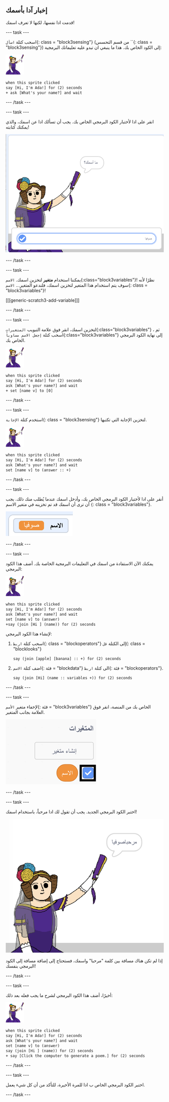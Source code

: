 ## إخبار آدا بأسمك

قدمت ادا نفسها، لكنها لا تعرف اسمك!

\--- task \---

اسحب كتلة `اسأل`{: class = "block3sensing"} (من قسم التحسس ``{: class = "block3sensing"}) إلى الكود الخاص بك. هذا ما ينبغي ان تبدو عليه تعليماتك البرمجية:

![كائن ادا](images/ada-sprite.png)

```blocks3
when this sprite clicked
say [Hi, I'm Ada!] for (2) seconds
+ ask [What's your name?] and wait
```

\--- /task \---

\--- task \---

انقر على ادا لأختبار الكود البرمجي الخاص بك. يجب أن تسألك ادا عن اسمك، والذي يمكنك كتابته!

![كائن ادا يسأل ما هو اسمك](images/poetry-input.png)

\--- /task \---

\--- task \---

يمكننا استخدام **متغير** لتخزين اسمك. `الاسم`{:class="block3variables"}! نظرًا لأنه سوف يتم استخدام هذا المتغير لتخزين اسمك، فلندعو المتغير... `الاسم`{: class = "block3variables"}!

[[[generic-scratch3-add-variable]]]

\--- /task \---

\--- task \---

لتخزين اسمك، انقر فوق علامة التبويب `المتغيرات`{:class="block3variables"} ، ثم اسحب كتلة `إجعل الاسم مساوياً`{:class="block3variables"} إلى نهاية الكود البرمجي الخاص بك.

![كائن ادا](images/ada-sprite.png)

```blocks3
when this sprite clicked
say [Hi, I'm Ada!] for (2) seconds
ask [What's your name?] and wait
+ set [name v] to [0]
```

\--- /task \---

\--- task \---

استخدم كتلة `الإجابة`{: class = "block3sensing"} لتخزين الإجابة التي تكتبها.

![كائن ادا](images/ada-sprite.png)

```blocks3
when this sprite clicked
say [Hi, I'm Ada!] for (2) seconds
ask [What's your name?] and wait
set [name v] to (answer :: +)
```

\--- /task \---

\--- task \---

أنقر على ادا لأختبار الكود البرمجي الخاص بك، وأدخل اسمك عندما يُطلب منك ذلك. يجب أن ترى أن اسمك قد تم تخزينه في متغير الاسم `{`: class = "block3variables"}.

![لقطة الشاشة](images/poetry-name-test.png)

\--- /task \---

\--- task \---

يمكنك الآن الاستفادة من اسمك في التعليمات البرمجية الخاصة بك. أضف هذا الكود البرمجي:

![كائن ادا](images/ada-sprite.png)

```blocks3
when this sprite clicked
say [Hi, I'm Ada!] for (2) seconds
ask [What's your name?] and wait
set [name v] to (answer)
+say (join [Hi ] (name)) for (2) seconds 
```

لإنشاء هذا الكود البرمجي:

1. اسحب كتلة `اربط`{: class = "blockoperators"} إلى الكتلة `قل`{: class = "blocklooks"}
    
    ```blocks3
    say (join [apple] [banana] :: +) for (2) seconds
    ```

2. اضف كتلة `الاسم`{: فئة = "blockdata"} الى كتلة `اربط`{: فئة = "blockoperators"}.
    
    ```blocks3
    say (join [Hi] (name :: variables +)) for (2) seconds
    ```

\--- /task \---

\--- task \---

لإخفاء متغير `الأسم`{: فئة = "block3variables"} الخاص بك من المنصة، انقر فوق العلامة بجانب المتغير.

![متغير الاسم](images/poetry-tick-annotated.png)

\--- /task \---

\--- task \---

اختبر الكود البرمجي الجديد. يجب أن تقول لك ادا مرحباً، باستخدام اسمك!

![لقطة الشاشة](images/poetry-name-test2.png)

إذا لم تكن هناك مسافة بين كلمة "مرحبا" واسمك، فستحتاج إلى إضافة مسافة إلى الكود البرمجي بنفسك!

\--- /task \---

\--- task \---

أخيرًا، أضف هذا الكود البرمجي لشرح ما يجب فعله بعد ذلك:

![كائن ادا](images/ada-sprite.png)

```blocks3
when this sprite clicked
say [Hi, I'm Ada!] for (2) seconds
ask [What's your name?] and wait
set [name v] to (answer)
say (join [Hi ] (name)) for (2) seconds 
+ say [Click the computer to generate a poem.] for (2) seconds 
```

\--- /task \---

\--- task \---

اختبر الكود البرمجي الخاص ب ادا للمرة الأخيرة، للتأكد من أن كل شيء يعمل.

\--- /task \---